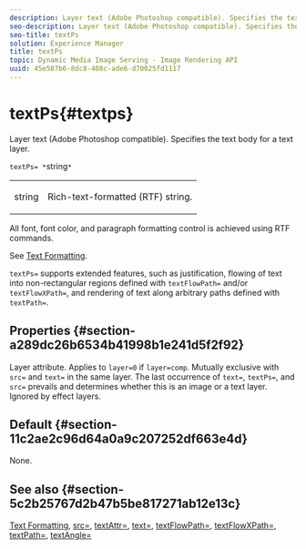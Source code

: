 ```yaml
---
description: Layer text (Adobe Photoshop compatible). Specifies the text body for a text layer.
seo-description: Layer text (Adobe Photoshop compatible). Specifies the text body for a text layer.
seo-title: textPs
solution: Experience Manager
title: textPs
topic: Dynamic Media Image Serving - Image Rendering API
uuid: 45e587b6-8dc8-408c-ade6-d70025fd1117
---
```


# textPs{#textps}

Layer text (Adobe Photoshop compatible). Specifies the text body for a text layer.

 `textPs= *`string`*`

<table id="simpletable_4E2D08FD4EEC4EDC9EFE9F6F2E22DB0C"> 
 <tr class="strow"> 
  <td class="stentry"> <p><span class="codeph"><span class="varname"> string</span> </span> </p> </td> 
  <td class="stentry"> <p>Rich-text-formatted (RTF) string. </p></td> 
 </tr> 
</table>

All font, font color, and paragraph formatting control is achieved using RTF commands.

See [Text Formatting](../../../../../is-api/http-ref/image-serving-api-ref/c-http-protocol-reference/c-text-formatting/c-text-formatting.md#concept-0d3136db7f6f49668274541cd4b6364c).

`textPs=` supports extended features, such as justification, flowing of text into non-rectangular regions defined with `textFlowPath=` and/or `textFlowXPath=`, and rendering of text along arbitrary paths defined with `textPath=`.

## Properties {#section-a289dc26b6534b41998b1e241d5f2f92}

Layer attribute. Applies to `layer=0` if `layer=comp`. Mutually exclusive with `src=` and `text=` in the same layer. The last occurrence of `text=`, `textPs=`, and `src=` prevails and determines whether this is an image or a text layer. Ignored by effect layers.

## Default {#section-11c2ae2c96d64a0a9c207252df663e4d}

None.

## See also {#section-5c2b25767d2b47b5be817271ab12e13c}

[Text Formatting](../../../../../is-api/http-ref/image-serving-api-ref/c-http-protocol-reference/c-text-formatting/c-text-formatting.md#concept-0d3136db7f6f49668274541cd4b6364c), [src=](../../../../../is-api/http-ref/image-serving-api-ref/c-http-protocol-reference/c-command-reference/r-src.md#reference-f6506637778c4c69bf106a7924a91ab1), [textAttr=](../../../../../is-api/http-ref/image-serving-api-ref/c-http-protocol-reference/c-command-reference/r-textattr.md#reference-ff00484fa3244286abeff34911f7ec0d), [text=](../../../../../is-api/http-ref/image-serving-api-ref/c-http-protocol-reference/c-command-reference/r-text.md#reference-84634052e48548539a1ef63cbe41f22f), [textFlowPath=](../../../../../is-api/http-ref/image-serving-api-ref/c-http-protocol-reference/c-command-reference/r-textflowpath.md#reference-0b8d9493d71342f0b6a64a6d221584ef), [textFlowXPath=](../../../../../is-api/http-ref/image-serving-api-ref/c-http-protocol-reference/c-command-reference/r-textflowxpath.md#reference-c55d4e41a28f40aca6a24ca218c28542), [textPath=](../../../../../is-api/http-ref/image-serving-api-ref/c-http-protocol-reference/c-command-reference/r-textpath.md#reference-b09cc0902dff4725bdb54d5da4076ccd), [textAngle=](../../../../../is-api/http-ref/image-serving-api-ref/c-http-protocol-reference/c-command-reference/r-textangle.md#reference-447f624c0e764d0cb5c75846d1b44d15) 
